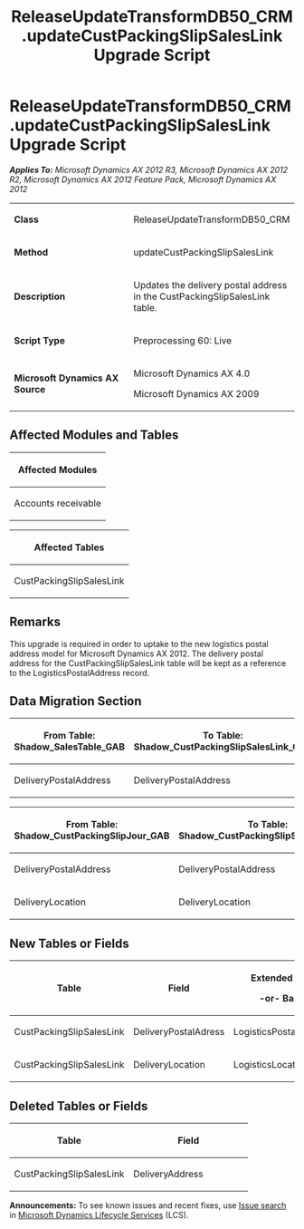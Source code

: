 ﻿---
title: ReleaseUpdateTransformDB50_CRM.updateCustPackingSlipSalesLink Upgrade Script
TOCTitle: ReleaseUpdateTransformDB50_CRM.updateCustPackingSlipSalesLink Upgrade Script
ms:assetid: 9678c6e6-1bb2-655b-e66e-288edd4bed85
ms:mtpsurl: https://msdn.microsoft.com/en-us/library/JJ686195(v=AX.60)
ms:contentKeyID: 49709899
ms.date: 05/18/2015
mtps_version: v=AX.60
---

# ReleaseUpdateTransformDB50\_CRM.updateCustPackingSlipSalesLink Upgrade Script 


_**Applies To:** Microsoft Dynamics AX 2012 R3, Microsoft Dynamics AX 2012 R2, Microsoft Dynamics AX 2012 Feature Pack, Microsoft Dynamics AX 2012_

<table>
<colgroup>
<col style="width: 50%" />
<col style="width: 50%" />
</colgroup>
<tbody>
<tr class="odd">
<td><p><strong>Class</strong></p></td>
<td><p>ReleaseUpdateTransformDB50_CRM</p></td>
</tr>
<tr class="even">
<td><p><strong>Method</strong></p></td>
<td><p>updateCustPackingSlipSalesLink</p></td>
</tr>
<tr class="odd">
<td><p><strong>Description</strong></p></td>
<td><p>Updates the delivery postal address in the CustPackingSlipSalesLink table.</p></td>
</tr>
<tr class="even">
<td><p><strong>Script Type</strong></p></td>
<td><p>Preprocessing 60: Live</p></td>
</tr>
<tr class="odd">
<td><p><strong>Microsoft Dynamics AX Source</strong></p></td>
<td><p>Microsoft Dynamics AX 4.0</p>
<p>Microsoft Dynamics AX 2009</p></td>
</tr>
</tbody>
</table>


## Affected Modules and Tables

<table>
<colgroup>
<col style="width: 100%" />
</colgroup>
<thead>
<tr class="header">
<th><p>Affected Modules</p></th>
</tr>
</thead>
<tbody>
<tr class="odd">
<td><p>Accounts receivable</p></td>
</tr>
</tbody>
</table>


<table>
<colgroup>
<col style="width: 100%" />
</colgroup>
<thead>
<tr class="header">
<th><p>Affected Tables</p></th>
</tr>
</thead>
<tbody>
<tr class="odd">
<td><p>CustPackingSlipSalesLink</p></td>
</tr>
</tbody>
</table>


## Remarks

This upgrade is required in order to uptake to the new logistics postal address model for Microsoft Dynamics AX 2012. The delivery postal address for the CustPackingSlipSalesLink table will be kept as a reference to the LogisticsPostalAddress record.

## Data Migration Section

<table>
<colgroup>
<col style="width: 50%" />
<col style="width: 50%" />
</colgroup>
<thead>
<tr class="header">
<th><p>From Table: Shadow_SalesTable_GAB</p></th>
<th><p>To Table: Shadow_CustPackingSlipSalesLink_GAB</p></th>
</tr>
</thead>
<tbody>
<tr class="odd">
<td><p>DeliveryPostalAddress</p></td>
<td><p>DeliveryPostalAddress</p></td>
</tr>
</tbody>
</table>


<table>
<colgroup>
<col style="width: 50%" />
<col style="width: 50%" />
</colgroup>
<thead>
<tr class="header">
<th><p>From Table: Shadow_CustPackingSlipJour_GAB</p></th>
<th><p>To Table: Shadow_CustPackingSlipSalesLink_GAB</p></th>
</tr>
</thead>
<tbody>
<tr class="odd">
<td><p>DeliveryPostalAddress</p></td>
<td><p>DeliveryPostalAddress</p></td>
</tr>
<tr class="even">
<td><p>DeliveryLocation</p></td>
<td><p>DeliveryLocation</p></td>
</tr>
</tbody>
</table>


## New Tables or Fields

<table>
<colgroup>
<col style="width: 33%" />
<col style="width: 33%" />
<col style="width: 33%" />
</colgroup>
<thead>
<tr class="header">
<th><p>Table</p></th>
<th><p>Field</p></th>
<th><p>Extended Data Type</p>
<p>-or- Base Enum</p></th>
</tr>
</thead>
<tbody>
<tr class="odd">
<td><p>CustPackingSlipSalesLink</p></td>
<td><p>DeliveryPostalAdress</p></td>
<td><p>LogisticsPostalAddressRecId</p></td>
</tr>
<tr class="even">
<td><p>CustPackingSlipSalesLink</p></td>
<td><p>DeliveryLocation</p></td>
<td><p>LogisticsLocationRecId</p></td>
</tr>
</tbody>
</table>


## Deleted Tables or Fields

<table>
<colgroup>
<col style="width: 50%" />
<col style="width: 50%" />
</colgroup>
<thead>
<tr class="header">
<th><p>Table</p></th>
<th><p>Field</p></th>
</tr>
</thead>
<tbody>
<tr class="odd">
<td><p>CustPackingSlipSalesLink</p></td>
<td><p>DeliveryAddress</p></td>
</tr>
</tbody>
</table>

  
**Announcements:** To see known issues and recent fixes, use [Issue search](http://go.microsoft.com/fwlink/?linkid=389258) in [Microsoft Dynamics Lifecycle Services](http://go.microsoft.com/fwlink/?linkid=306505) (LCS).


